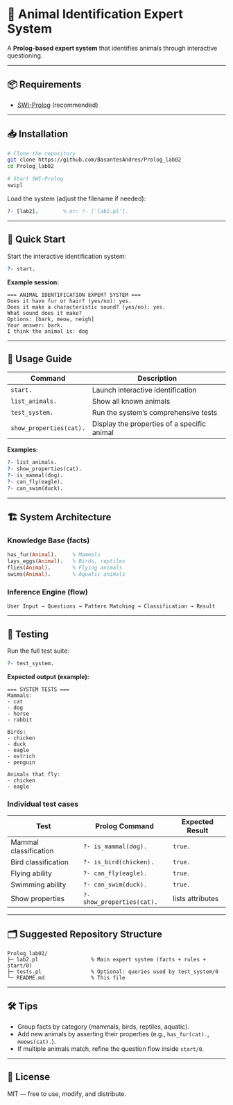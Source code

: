 # 🐾 Animal Identification Expert System

A **Prolog-based expert system** that identifies animals through interactive questioning.

---

## 📦 Requirements

- [SWI-Prolog](https://www.swi-prolog.org/) (recommended)

---

## 📥 Installation

```bash
# Clone the repository
git clone https://github.com/BasantesAndres/Prolog_lab02
cd Prolog_lab02

# Start SWI-Prolog
swipl
```

Load the system (adjust the filename if needed):

```prolog
?- [lab2].        % or: ?- ['lab2.pl'].
```

---

## 🚀 Quick Start

Start the interactive identification system:

```prolog
?- start.
```

**Example session:**

```text
=== ANIMAL IDENTIFICATION EXPERT SYSTEM ===
Does it have fur or hair? (yes/no): yes.
Does it make a characteristic sound? (yes/no): yes.
What sound does it make?
Options: [bark, meow, neigh]
Your answer: bark.
I think the animal is: dog
```

---

## 📖 Usage Guide

| Command                  | Description                                 |
|-------------------------|---------------------------------------------|
| `start.`                | Launch interactive identification           |
| `list_animals.`         | Show all known animals                      |
| `test_system.`          | Run the system’s comprehensive tests        |
| `show_properties(cat).` | Display the properties of a specific animal |

**Examples:**
```prolog
?- list_animals.
?- show_properties(cat).
?- is_mammal(dog).
?- can_fly(eagle).
?- can_swim(duck).
```

---

## 🏗️ System Architecture

### Knowledge Base (facts)

```prolog
has_fur(Animal).     % Mammals
lays_eggs(Animal).   % Birds, reptiles
flies(Animal).       % Flying animals
swims(Animal).       % Aquatic animals
```

### Inference Engine (flow)

```text
User Input → Questions → Pattern Matching → Classification → Result
```

---

## 🧪 Testing

Run the full test suite:

```prolog
?- test_system.
```

**Expected output (example):**
```text
=== SYSTEM TESTS ===
Mammals:
- cat
- dog
- horse
- rabbit

Birds:
- chicken
- duck
- eagle
- ostrich
- penguin

Animals that fly:
- chicken
- eagle
```

### Individual test cases

| Test                    | Prolog Command             | Expected Result |
|-------------------------|----------------------------|-----------------|
| Mammal classification   | `?- is_mammal(dog).`       | `true.`         |
| Bird classification     | `?- is_bird(chicken).`     | `true.`         |
| Flying ability          | `?- can_fly(eagle).`       | `true.`         |
| Swimming ability        | `?- can_swim(duck).`       | `true.`         |
| Show properties         | `?- show_properties(cat).` | lists attributes |

---

## 🗂️ Suggested Repository Structure

```text
Prolog_lab02/
├─ lab2.pl                 % Main expert system (facts + rules + start/0)
├─ tests.pl                % Optional: queries used by test_system/0
└─ README.md               % This file
```

---

## 🛠️ Tips

- Group facts by category (mammals, birds, reptiles, aquatic).
- Add new animals by asserting their properties (e.g., `has_fur(cat).`, `meows(cat).`).
- If multiple animals match, refine the question flow inside `start/0`.

---

## 📜 License

MIT — free to use, modify, and distribute.
